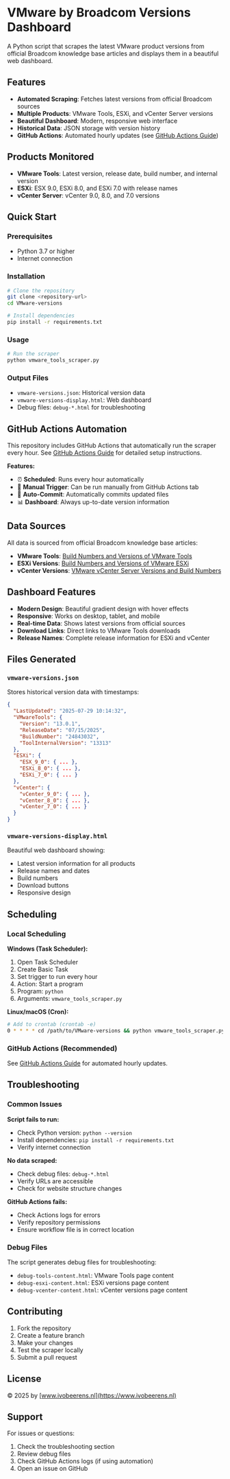 # VMware by Broadcom Versions Dashboard

A Python script that scrapes the latest VMware product versions from official Broadcom knowledge base articles and displays them in a beautiful web dashboard.

## Features

- **Automated Scraping**: Fetches latest versions from official Broadcom sources
- **Multiple Products**: VMware Tools, ESXi, and vCenter Server versions
- **Beautiful Dashboard**: Modern, responsive web interface
- **Historical Data**: JSON storage with version history
- **GitHub Actions**: Automated hourly updates (see [GitHub Actions Guide](README_GITHUB_ACTIONS.md))

## Products Monitored

- **VMware Tools**: Latest version, release date, build number, and internal version
- **ESXi**: ESX 9.0, ESXi 8.0, and ESXi 7.0 with release names
- **vCenter Server**: vCenter 9.0, 8.0, and 7.0 versions

## Quick Start

### Prerequisites
- Python 3.7 or higher
- Internet connection

### Installation
```bash
# Clone the repository
git clone <repository-url>
cd VMware-versions

# Install dependencies
pip install -r requirements.txt
```

### Usage
```bash
# Run the scraper
python vmware_tools_scraper.py
```

### Output Files
- `vmware-versions.json`: Historical version data
- `vmware-versions-display.html`: Web dashboard
- Debug files: `debug-*.html` for troubleshooting

## GitHub Actions Automation

This repository includes GitHub Actions that automatically run the scraper every hour. See [GitHub Actions Guide](README_GITHUB_ACTIONS.md) for detailed setup instructions.

**Features:**
- ⏰ **Scheduled**: Runs every hour automatically
- 🔄 **Manual Trigger**: Can be run manually from GitHub Actions tab
- 📝 **Auto-Commit**: Automatically commits updated files
- 📊 **Dashboard**: Always up-to-date version information

## Data Sources

All data is sourced from official Broadcom knowledge base articles:

- **VMware Tools**: [Build Numbers and Versions of VMware Tools](https://knowledge.broadcom.com/external/article/304809/build-numbers-and-versions-of-vmware-too.html)
- **ESXi Versions**: [Build Numbers and Versions of VMware ESXi](https://knowledge.broadcom.com/external/article?legacyId=2143832)
- **vCenter Versions**: [VMware vCenter Server Versions and Build Numbers](https://knowledge.broadcom.com/external/article?articleNumber=326316)

## Dashboard Features

- **Modern Design**: Beautiful gradient design with hover effects
- **Responsive**: Works on desktop, tablet, and mobile
- **Real-time Data**: Shows latest versions from official sources
- **Download Links**: Direct links to VMware Tools downloads
- **Release Names**: Complete release information for ESXi and vCenter

## Files Generated

### `vmware-versions.json`
Stores historical version data with timestamps:
```json
{
  "LastUpdated": "2025-07-29 10:14:32",
  "VMwareTools": {
    "Version": "13.0.1",
    "ReleaseDate": "07/15/2025",
    "BuildNumber": "24843032",
    "ToolInternalVersion": "13313"
  },
  "ESXi": {
    "ESX_9_0": { ... },
    "ESXi_8_0": { ... },
    "ESXi_7_0": { ... }
  },
  "vCenter": {
    "vCenter_9_0": { ... },
    "vCenter_8_0": { ... },
    "vCenter_7_0": { ... }
  }
}
```

### `vmware-versions-display.html`
Beautiful web dashboard showing:
- Latest version information for all products
- Release names and dates
- Build numbers
- Download buttons
- Responsive design

## Scheduling

### Local Scheduling

**Windows (Task Scheduler):**
1. Open Task Scheduler
2. Create Basic Task
3. Set trigger to run every hour
4. Action: Start a program
5. Program: `python`
6. Arguments: `vmware_tools_scraper.py`

**Linux/macOS (Cron):**
```bash
# Add to crontab (crontab -e)
0 * * * * cd /path/to/VMware-versions && python vmware_tools_scraper.py
```

### GitHub Actions (Recommended)
See [GitHub Actions Guide](README_GITHUB_ACTIONS.md) for automated hourly updates.

## Troubleshooting

### Common Issues

**Script fails to run:**
- Check Python version: `python --version`
- Install dependencies: `pip install -r requirements.txt`
- Verify internet connection

**No data scraped:**
- Check debug files: `debug-*.html`
- Verify URLs are accessible
- Check for website structure changes

**GitHub Actions fails:**
- Check Actions logs for errors
- Verify repository permissions
- Ensure workflow file is in correct location

### Debug Files

The script generates debug files for troubleshooting:
- `debug-tools-content.html`: VMware Tools page content
- `debug-esxi-content.html`: ESXi versions page content
- `debug-vcenter-content.html`: vCenter versions page content

## Contributing

1. Fork the repository
2. Create a feature branch
3. Make your changes
4. Test the scraper locally
5. Submit a pull request

## License

© 2025 by [www.ivobeerens.nl](https://www.ivobeerens.nl)

## Support

For issues or questions:
1. Check the troubleshooting section
2. Review debug files
3. Check GitHub Actions logs (if using automation)
4. Open an issue on GitHub 